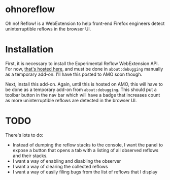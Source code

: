 # ohnoreflow
Oh no! Reflow! is a WebExtension to help front-end Firefox engineers detect uninterruptible reflows in the browser UI.

# Installation

First, it is necessary to install the Experimental Reflow WebExtension API. For now, [that's hosted here](https://github.com/mikeconley/reflow-api), and must be done in `about:debugging` manually as a temporary add-on. I'll have this posted to AMO soon though.

Next, install this add-on. Again, until this is hosted on AMO, this will have to be done as a temporary add-on from `about:debugging`. This should put a toolbar button in the nav bar which will have a badge that increases count as more uninterruptible reflows are detected in the browser UI.

# TODO

There's lots to do:
* Instead of dumping the reflow stacks to the console, I want the panel to expose a button that opens a tab with a listing of all observed reflows and their stacks.
* I want a way of enabling and disabling the observer
* I want a way of clearing the collected reflows
* I want a way of easily filing bugs from the list of reflows that I display
